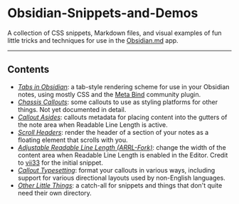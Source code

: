 # Obsidian-Snippets-and-Demos
 A collection of CSS snippets, Markdown files, and visual examples of fun little tricks and techniques for use in the [Obsidian.md](https://obsidian.md/) app.
 
---
## Contents
- *[Tabs in Obsidian](https://github.com/sailKiteV/Obsidian-Snippets-and-Demos/tree/main/TabsInObsidian)*: a tab-style rendering scheme for use in your Obsidian notes, using mostly CSS and the [Meta Bind](<https://obsidian.md/plugins?id=obsidian-meta-bind-plugin>) community plugin.
- *[Chassis Callouts](https://github.com/sailKiteV/Obsidian-Snippets-and-Demos/tree/main/ChassisCallouts)*: some callouts to use as styling platforms for other things. Not yet documented in detail.
- *[Callout Asides](https://github.com/sailKiteV/Obsidian-Snippets-and-Demos/tree/main/CalloutAsides)*: callouts metadata for placing content into the gutters of the note area when Readable Line Length is active. 
- *[Scroll Headers](https://github.com/sailKiteV/Obsidian-Snippets-and-Demos/tree/main/ScrollHeaders)*: render the header of a section of your notes as a floating element that scrolls with you.
- *[Adjustable Readable Line Length (ARRL-Fork)](https://github.com/sailKiteV/Obsidian-Snippets-and-Demos/tree/main/ARRL-Fork)*: change the width of the content area when Readable Line Length is enabled in the Editor. Credit to [vii33](https://github.com/vii33) for the initial snippet.
- *[Callout Typesetting](https://github.com/sailKiteV/Obsidian-Snippets-and-Demos/tree/main/CalloutTypesetting)*: format your callouts in various ways, including support for various directional layouts used by non-English languages.
- *[Other Little Things](https://github.com/sailKiteV/Obsidian-Snippets-and-Demos/tree/main/OtherLittleThings)*: a catch-all for snippets and things that don't quite need their own directory.
